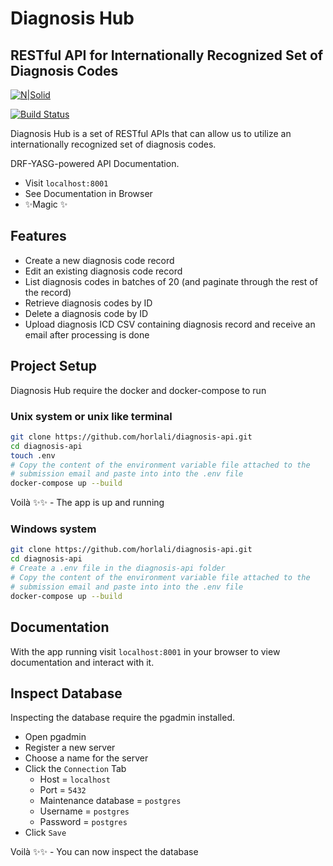 # Diagnosis Hub
## RESTful API for Internationally Recognized Set of Diagnosis Codes

[![N|Solid](https://static.djangoproject.com/img/logos/django-logo-negative.svg)](https://linkedin.com/in/gideon-ahiadzi)

[![Build Status](https://travis-ci.org/joemccann/dillinger.svg?branch=master)](https://linkedin.com/in/gideon-ahiadzi)

Diagnosis Hub is a set of RESTful APIs that can allow us to utilize an internationally recognized set of diagnosis codes.

DRF-YASG-powered API Documentation.
- Visit `localhost:8001`
- See Documentation in Browser
- ✨Magic ✨

## Features
- Create a new diagnosis code record
- Edit an existing diagnosis code record
- List diagnosis codes in batches of 20 (and paginate through the rest of the record)
- Retrieve diagnosis codes by ID
- Delete a diagnosis code by ID
- Upload diagnosis ICD CSV containing diagnosis record and receive an email after processing is done

## Project Setup
Diagnosis Hub require the docker and docker-compose to run

### Unix system or unix like terminal
```sh
git clone https://github.com/horlali/diagnosis-api.git
cd diagnosis-api
touch .env
# Copy the content of the environment variable file attached to the 
# submission email and paste into into the .env file
docker-compose up --build
```
Voilà ✨✨ - The app is up and running

### Windows system
```sh
git clone https://github.com/horlali/diagnosis-api.git
cd diagnosis-api
# Create a .env file in the diagnosis-api folder
# Copy the content of the environment variable file attached to the 
# submission email and paste into into the .env file
docker-compose up --build
```


## Documentation
With the app running visit `localhost:8001` in your browser to view documentation and interact with it.


## Inspect Database
Inspecting the database require the pgadmin installed.
- Open pgadmin
- Register a new server
- Choose a name for the server
- Click the `Connection` Tab
    - Host = `localhost`
    - Port = `5432`
    - Maintenance database = `postgres`
    - Username = `postgres`
    - Password = `postgres`
- Click `Save`

Voilà ✨✨ - You can now inspect the database
